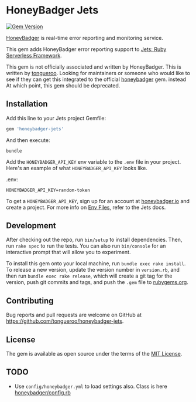 # HoneyBadger Jets

[![Gem Version](https://img.shields.io/gem/v/honeybadger-jets.svg)](https://rubygems.org/gems/honeybadger-jets)

[HoneyBadger](https://honeybadger.com/) is real-time error reporting and monitoring service.

This gem adds HoneyBadger error reporting support to [Jets: Ruby Serverless Framework](http://rubyonjets.com/).

This gem is not officially associated and written by HoneyBadger. This is written by [tongueroo](https://www.linkedin.com/in/tongueroo/).  Looking for maintainers or someone who would like to see if they can get this integrated to the official [honeybadger](https://github.com/honeybadger-io/honeybadger-ruby) gem. instead At which point, this gem should be deprecated.

## Installation

Add this line to your Jets project Gemfile:

```ruby
gem 'honeybadger-jets'
```

And then execute:

    bundle

Add the `HONEYBADGER_API_KEY` env variable to the `.env` file in your project.  Here's an example of what `HONEYBADGER_API_KEY` looks like.

.env:

    HONEYBADGER_API_KEY=random-token

To get a `HONEYBADGER_API_KEY`, sign up for an account at [honeybadger.io](https://honeybadger.io) and create a project.  For more info on [Env Files](http://rubyonjets.com/docs/env-files/), refer to the Jets docs.

## Development

After checking out the repo, run `bin/setup` to install dependencies. Then, run `rake spec` to run the tests. You can also run `bin/console` for an interactive prompt that will allow you to experiment.

To install this gem onto your local machine, run `bundle exec rake install`. To release a new version, update the version number in `version.rb`, and then run `bundle exec rake release`, which will create a git tag for the version, push git commits and tags, and push the `.gem` file to [rubygems.org](https://rubygems.org).

## Contributing

Bug reports and pull requests are welcome on GitHub at https://github.com/tongueroo/honeybadger-jets.

## License

The gem is available as open source under the terms of the [MIT License](https://opensource.org/licenses/MIT).

## TODO

* Use `config/honeybadger.yml` to load settings also. Class is here [honeybadger/config.rb](https://github.com/honeybadger-io/honeybadger-ruby/blob/master/lib/honeybadger/config.rb)